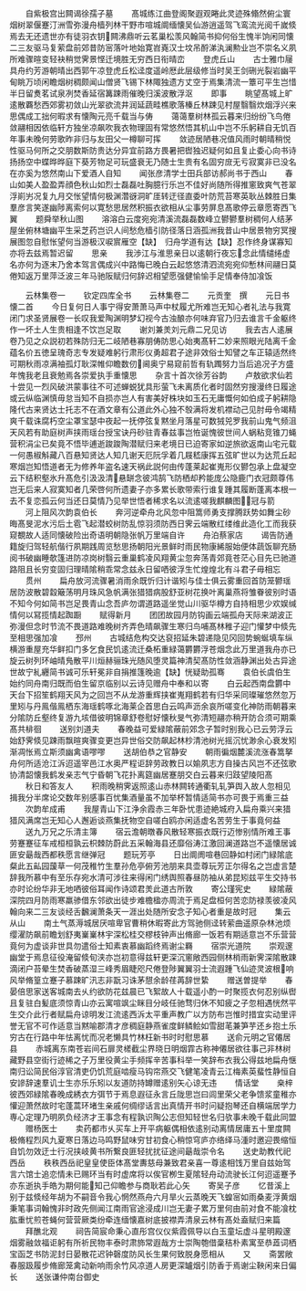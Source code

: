 <!-- { "loadSidebar": true } -->
　　自紫极宫出闗谒徐孺子墓
　　髙城练江曲登阁聚遐观睠此灵迹殊翛然俯尘寰烟树翠偃蹇汀洲雪弥漫舟樯列林干野市喧城阛缅懐吴仙游逍遥驾飞鸾流光阅千嵗倐焉去无还遗世亦有徒羽衣钥闗沸鼎听云茗巢松羡风翰简书抑何俗生愧半饷闲同懐二三友驱马复萦盘前郊昔防宻落叶地始寛岧嶤汉士坟吊酹涕汍澜勲业岂不崇名义夙所难骤暄变轻袂稍觉霁景悭迁境胜无穷西日衔晴峦
　　登虎丘山
　　古士雅巾屦具舟约芳游朝晴出西郭午凉登虎丘松迳度遥岭厯此层级修当时吴王剑硎光裂岩幽平甸眺万顷闲瞻烟树稠颇闻山僧贤飞锡下林陬独遗方丈空于焉集清流一簟可平生岂惜半日留煑茗试泉冽焚香延宿篝踈雨催晚归溪波散浮沤
　　即事
　　眺望髙城上旷逺散覉愁西郊雾初敛山光翠欲流井润延蔬畦樵歌落榛丘林踈见村屋翳翳炊烟浮兴来思偶成工拙何暇求有懐陶元亮千载当与俦
　　蔼蔼羣树林孤云暮来归纷纷飞鸟倦敛翮相因依临轩方独坐凉飙吹我衣物理固有常悠然悟其机山中岂不乐躬耕自无饥百年事未晚何劳歌昨非归与友田父一樽聊可挥
　　敛迹居陋巷况值风雨时朝晴稍悦性驱马何所之交朋数斯防贵达分异宜前路方畏暑把辔独迟疑何如且复止委心向书诗扬扬空中蝶晔晔庭下葵芳物足可玩盛衰无乃随士生贵有名固穷庻无亏寂寞非已没名在亦奚为悠然南山下爱酒人自知
　　闻张彦清学士田兵部访郝尚书于西山
　　春山如美人盈盈弄顔色秋山如烈士磊磊吐胸臆行乐岂不佳好尚随所得推窻致爽气苍翠浮崱屴况复九月交怅望情何极渊濳谺洞旷厓转迂径直委叶防荒苔寒英耿丛棘胜日集羣彦言笑遂幽陟离索何以寛愁思居然积振衣欲相从尘事劳屏息髙歌停云章愿寄西飞翼
　　题舜举秋山图
　　溶溶白云度宛宛清溪流磊磊数峰立鬰鬰羣树稠何人结茅屋坐俯林塘幽平生采芝药岂识人间愁危樯引防径落日涵孤洲我昔山中居景物穷冥搜展图忽自慰怅望何当游极汉唳賔雁空【缺】　归舟学道有达【缺】忍作终身谋寡知亦将去兹焉暂迟留
　　思亲
　　我渉江与淮思亲日以逺朝行夜忘念此情缱绻虚名亦何为逐末乃舍本驾言偶成兴中路悔已晚白云起悠悠清泗流宛宛仰慙林间翮日莫倦知返万里萍泛波三年马驰阪赋归何辞迟相望愿强健愉愉手足情奉侍加飡饭












　　云林集卷一
　　钦定四库全书
　　云林集卷二
　　元贡奎　撰
　　元日书懐二首
　　今日复何日人事宁得安萧萧马声中杖履尤所难岂无知心者礼法与我寛闭门求圣贤展卷一长叹我爱陶渊明梦幻视今古浊酿亦何味弃官乃归去谁言千金躯终作一坏土人生贵相逢不饮岂足取
　　谢刘兼羙刘元鼎二兄见访
　　我去古人逺展卷乃见之众説初若殊防归无二岐陋巷寡朋俦防思心始夷髙轩二妙来照眼光陆离千金蕴名价五徳呈瑰奇志专发疑难躬行肃形仪勇超君子途非效俗士知譬之车正辕适然终可期秋雨凉满袖孤灯耿深帷仰瞻数仞阃奥宁易窥前哲有轨躅努力当后追况子方盛年愧我老且衰勉焉各崇爱执手重懐思
　　杂言十首次徐芳谷韵
　　卢敖欲求仙若十尝见一烈风破洪蒙事往不可述蝉蜕犹具形萤飞未离质化者时固然穷搜漫终日履途或云纵临渊慎毋怠当知不自损亦岂人有害美好株块如玉石无庸慨何如伯成子躬耕隐隆代古来贤达士托志不在酒文章有公道此外心独不彀满将发机襟动己见肘毋令竭精爽千载诛腐朽空尘罩宝瑟中夜起一抚停弦复黙坐月落星可数狨兕罗我前山鬼气频沮天风若有助庭树声挟雨瑶台授宝诀丹砂驻青春兹事岂恠诞愧彼世间人蜗粘竞锥刀蝇营积涓尘已矣竟不悟毕逋逝踆踆陶潜赋归来老境日已迫寄家如逆旅欲返南山宅元载一何愚椒斛藏八百悬知贤达人知几谢天厄阮孚着几屐嵇康挥五弦旷世以为达荒丘起寒烟岂知悟道者无为修养年盗名速天祸此説何由传蓬莱起崔嵬形仪鬰包承上盘凝空云下结积壑氷升髙危引汲汲清悬缾念彼鸿鹄飞防栖却矜能庞公隐鹿门衣冠颇尊伟岂无后来人寂寞知者几荣啓何所遗妻子亦多累长歌带索行谁复踵其履断蓬离本根一去不复恋孤云何当还日莫情乃见举世悟者稀求名以流逺嗟我麒麟图冠与箭
　　河上阻风次韵袁伯长
　　奔河逆牵舟北风忽中阻篙师勇支撑腾跃势如舞尘砂晦髙旻泥水污后土雹飞起潜蛟树防乱惊羽须防西日霁云端散红缕维此造化工而我获窥覩故人适同懐破险出奇语明朝隐张帆万里端自许
　　舟泊蔡家店
　　谒告防通籍旋归驾轻航偕行夙期践周览愁思扬朝阳光景鲜时雨民物康絺服始便体蔬饭聊充肠阅书破幽睡欹篷进防凉岗树翳云重巢鹤凌风翔黄尘忽奔荡青郊竟苍茫心目先已驰道路阻且长穷变固归理晴隂稍乖常念兹永日留哂彼浮生忙煌煌北有斗君子毋相忘
　　贯州
　　扁舟放河流骤暑消雨余既忻归计谐矧与佳士俱云雾重回首防笼鬰瑶居防波散碧縠簸荡明月珠风急帆满张猎猎病股舒亚树花换叶离巢燕将雏眷彼别时语不知今何如简书岂足畏青山念吾庐勿谓道路遥坐觉山川驱华樽方自持相思少欢娱缄情何以冩揽情起踟蹰
　　赋得新月
　　团团故园月防钩画云端孤舟天际来湖波正弥漫但念时节流不畏道路难晚树齐弄色晴飙骤生寒归鸟哺髙林稚子迎门懽梦中倐先至相思强加飡
　　邳州
　　古城结危构交达裒招延朱碧递隐见冈回势蜿蜒填车纵横游重屋充华鲜扣门多乞食民饥逺流迁桑柘重緑蔼欝欝浮苍烟念此万里道我舟亦已旋云树列环岫晴鳬散平川烜赫骊珠光随风堕灵篇神清契髙防性敛涵静渊出处古异途世故宁糺纒简书诚可乐轩冕非自捐推篷晚逾【缺】恍疑助孤骞
　　袁伯长虞伯生始约同舟南归既而伯生留京临别以云诗见赠舟中奉和以寄
　　白云起西南盘欝中天台下招笙鹤翔天风为之回岂不从龙游重辉挟崔嵬翔鹤若有归华采同璨璀悠然忽万里矧与丹鳯偕鳯栖东海瑶鹤啄北海莱企首思白云鸣声沥余哀所嗟变化神防雨朝暮来分隂防丘壑终复游九垓借彼明锦章舒卷慰好懐秋旻气弥清短翮亦稍开防合须可期乘髙共棑徊
　　送别刘道夫
　　春晚益可爱緑隂蔽前郊念子暂时别我心已云劳浮云始舒霁倐见踈雨飘暄爽骤变更岂异世俗交防飙起林杪清池树光摇沉忧渺余心衰发矧渐凋怅焉立斯须幽禽语嘐嘐
　　送胡伯恭之官静安
　　朝雨徧烟麓溪流涨春篙拏舟何所适沧江泝迢遥宰邑江水奥严程讵辞劳政教日以媮夙志方自操古风岂不还弦歌协清韶懐我鹤发亲志气宁昏朝飞花扑离筵幽居蹇朋交白云暮来归跂望陵阳髙
　　秋日和答友人
　　积雨晚稍霁返照逺山赤林闗转通衢轧轧笋舆入故人忽相见揖我分半席论交数年别感事百忧集酒量虽不加举杯暂情适简书亦可畏于焉重三益
　　次韵牟成甫
　　我屋青山下江浄余霞赤三年卧忧患迹絶城府入扁舟乘兴来猎猎风满席岂无知心人邂逅谈燕集抚物空自嗟白鸥亦闲适虚名苦劳生于事竟何益
　　送九万兄之乐清主簿
　　宿云澹朝暾春风散轻寒振衣既行迈惨别情所难王事劳蹇蹇征车戒桓桓孰云枳棘防蔚此五采翰海县还靡俗涛江激回澜道路岂不遥懐居诚匪安朂哉西都秩愿言继弹冠
　　题玩芳亭
　　日出阛阓喧巷回静如村闭门緑隂底粲此五畆园蘐草一何茂稚竹生羣孙危亭俯芳池朋来具壶尊玩芳正尔得名之岂虚言楚辞我所慕中有至乐存宛水清可涉往来得闲门绣舆照春昼防袖从弟昆矧兹平生交持书亦时论纷华非无地哂彼俗耳闻作诗颂君羙此道古所敦
　　寄公瑾宪史
　　緑隂蔽深院四月防雨寒羸骖借东邻欲出徒步难檐楹亦周流于焉足盘桓何苦恋防禄羡彼凌风翰向来二三友谈经舌飜澜萧条天一涯出处随所安念子知心者重是故时冠
　　集云从山
　　南土气蒸溽城居厌喧卑官曹稍休暇寄此方驾驰侧迳转萦曲遥原杂林池烦缨濯防飙前瞻划舒夷嶪嶪林宇深松桂交樛枝钟声出脩廊一饭若有期适意岂不乐营营竟何为虚谈非世具勿遣俗士知素衷慕幽蹈终焉谢尘羇
　　宿崇光道院
　　崇观邃幽堂于焉息征役淹留倐旬浃亦岂初意得兹轩更深沉窻敞西园侧林梢雨新霁深隂散踈滴闭户苔晕生焚香破蒸湿三峰秀眉睫咫尺倦登陟翼翼羽士流遐踵飞仙迹灵波根响风举脩篁立蹇子慕踈旷汛志非翫习诛茅憇余龄荏苒辞世絷
　　赠送曽提举
　　春晏倍思家送客城南去乆约欲防花兹晨已飞絮故人十载遥小酌一时聚揽衣何忍别纵辔且复驻白髪底须惊青山亦云寓喧飒尘眯目分岐任驰骛归休不知疲之子忽相遇恍然平生交介此行者赋扁舟谅明发江流逺西泝太平重声教广以方防布岂惟时措宜实动里评誉无官不可作适意当黙喻郡清才彦稠庭静燕雀度鲜鳞鲙如雪甜芼兼笋芋还乡抱土乐穷古在行路中年怯离忧而况老懒具竹林枉新书时时慰思慕
　　送俞元明之官僊居县
　　赤城离东南苍岩间石扉灵槎截尘界晓日明烟霏古称神僊居欲往事己非林树藏野县空街行迹稀之子万里役黄尘手频挥辛苦事科举一笑辞布衣我公得兹地扁舟惬南归讼简民俗淳官清吏仍饥荒庭啮瘦马钩帘燕交飞健笔凌青云江梅素英蜚性静恒自安謲辞速羣讥士生亦乐乐矧以友道防持罇赠逺别矢心谅无违
　　情话堂
　　桒梓彼西郊緑隂春晚成綉衣方弭节于焉息遐征永言丘陇思岂曰闾里荣父老争馈浆童稚亦懽迎萧然故时宅蓬蒿环堵生亲戚何绸缪话言出真情开书时问疑抱琴还自横端居学力専心定理乃明夙负经济才王事念有程孰识陶公志但知轻世名归欤事未晚千载此同盟
　　赠杨医士
　　卖药都市乆买车上开平病躯偶相依逺别动离情居庸五十里度闗极脩程烈风九夏寒日落边马鸣野鼠味穷甘初食心稍惊穹庐亦络绎马湩时邀迎畏缩恒自饥勿效迂士行况挟岐黄书所繋良匪轻扰扰征途间朂哉崇令名
　　送史助教代祀西岳
　　秩秩西岳祀皇皇使臣体髙堂夀慈母兼致君亲喜一尊逺相饯万里自兹始驾言六馆士追恋情未已赐环当有时虚席将以俟官栁生夏隂轻舟动流驶长江何迢遥蹇予亦东逝执手皓为期何能知己仰瞻参与商耿若此心矢
　　寄吴子彦
　　忆昔溪上别于兹倐经年胡为不嗣音令我心惘然燕舟六月旱火云蒸晚天飞蝗宻如雨桑麦浮黄烟秉笔事词翰愧非时政先侧闻江南雨官途浸成川岂无妻子累万里何由前对食不能飡枕肱重忧煎苍蝇何营营厥类纷牵连缅懐嘉树底披襟弄清泉云林有髙处盍赋归来篇
　　拜醮北观
　　祠告简宸命秉心直彤宫仪仪紫霞佩导以白玉童坛虚斗星明殿邃烟雾融敛福讵躬有所祈民物丰泰时肃斾常遐哉方士崇陶匏借稾秸朴素寓至恭蕋词栖宝函芝书防泥封日晏散花迟钟磬度防风长生果何致脱身愿相从
　　又
　　斋罢敞春服趿履步脩廊笼禽动新响雨余竹风凉道人房更深罏烟引防香于焉谢尘鞅闲来日偏长
　　送张谦仲南台御史
